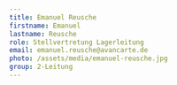 ```yaml
---
title: Emanuel Reusche
firstname: Emanuel
lastname: Reusche
role: Stellvertretung Lagerleitung
email: emanuel.reusche@avancarte.de
photo: /assets/media/emanuel-reusche.jpg
group: 2-Leitung
---
```

